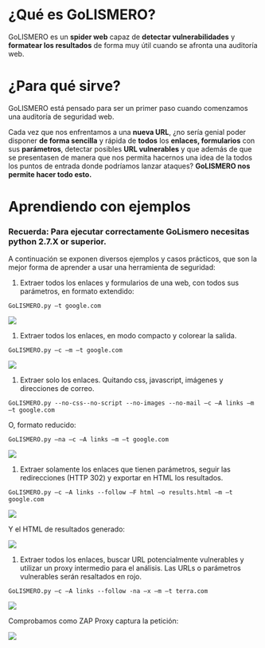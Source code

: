 # ¿Qué es GoLISMERO? #
GoLISMERO es un **spider web** capaz de **detectar vulnerabilidades** y **formatear los resultados** de forma muy útil cuando se afronta una auditoría web.

# ¿Para qué sirve? #
GoLISMERO está pensado para ser un primer paso cuando comenzamos una auditoría de seguridad web.

Cada vez que nos enfrentamos a una **nueva URL**, ¿no sería genial poder disponer **de forma sencilla** y rápida de **todos** los **enlaces, formularios** con sus **parámetros**, detectar posibles **URL vulnerables** y que además de que se presentasen de manera que nos permita hacernos una idea de la todos los puntos de entrada donde podríamos lanzar ataques? **GoLISMERO nos permite hacer todo esto.**

# Aprendiendo con ejemplos #

### **Recuerda: Para ejecutar correctamente GoLismero necesitas python 2.7.X or superior.** ###

A continuación se exponen diversos ejemplos y casos prácticos, que son la mejor forma de aprender a usar una herramienta de seguridad:

  1. Extraer todos los enlaces y formularios de una web, con todos sus parámetros, en formato extendido:

`GoLISMERO.py –t google.com`

<img src='http://www.iniqua.com/wp-content/uploads/2011/11/x110911_1801_GoLISMEROSi12.png.pagespeed.ic.Xewovcm3yz.png' />

  1. Extraer todos los enlaces, en modo compacto y colorear la salida.

`GoLISMERO.py –c –m –t google.com`

<img src='http://www.iniqua.com/wp-content/uploads/2011/11/x110911_1801_GoLISMEROSi22.png.pagespeed.ic.S5Cs2lcYJa.png' />

  1. Extraer solo los enlaces. Quitando css, javascript, imágenes y direcciones de correo.

`GoLISMERO.py --no-css--no-script --no-images --no-mail –c –A links –m –t google.com`

O, formato reducido:

`GoLISMERO.py –na –c –A links –m –t google.com`

<img src='http://www.iniqua.com/wp-content/uploads/2011/11/golismero_google_3-1024x882.png.pagespeed.ce.Hoki-xr7Dd.png' />

  1. Extraer solamente los enlaces que tienen parámetros, seguir las redirecciones (HTTP 302) y exportar en HTML los resultados.

`GoLISMERO.py –c –A links --follow –F html –o results.html –m –t google.com`

<img src='http://www.iniqua.com/wp-content/uploads/2011/11/x110911_1801_GoLISMEROSi43.png.pagespeed.ic.2lJh2Hy8jH.png' />

Y el HTML de resultados generado:

<img src='http://www.iniqua.com/wp-content/uploads/2011/11/x110911_1801_GoLISMEROSi53.png.pagespeed.ic.wYdeAb8WuU.png' />

  1. Extraer todos los enlaces, buscar URL potencialmente vulnerables y utilizar un proxy intermedio para el análisis. Las URLs o parámetros vulnerables serán resaltados en rojo.

`GoLISMERO.py –c –A links --follow -na –x –m –t terra.com`

<img src='http://www.iniqua.com/wp-content/uploads/2011/11/golismer_terra_1-1024x702.png' />

Comprobamos como ZAP Proxy captura la petición:

<img src='http://www.iniqua.com/wp-content/uploads/2011/11/x110911_1801_GoLISMEROSi71.png.pagespeed.ic.blW7vCO2YW.png' />